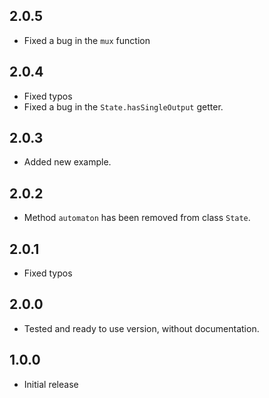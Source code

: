 ## 2.0.5

* Fixed a bug in the `mux` function

## 2.0.4

* Fixed typos
* Fixed a bug in the `State.hasSingleOutput` getter.

## 2.0.3

* Added new example.

## 2.0.2

* Method `automaton` has been removed from class `State`.

## 2.0.1

* Fixed typos

## 2.0.0

* Tested and ready to use version, without documentation.

## 1.0.0

* Initial release

